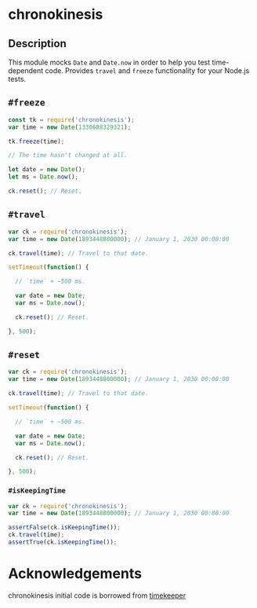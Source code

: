 chronokinesis
=============

## Description

This module mocks `Date` and `Date.now` in order to help you test time-dependent code.
Provides `travel` and `freeze` functionality for your Node.js tests.

## `#freeze`

```javascript
const tk = require('chronokinesis');
var time = new Date(1330688329321);

tk.freeze(time);

// The time hasn't changed at all.

let date = new Date();
let ms = Date.now();

ck.reset(); // Reset.

```

## `#travel`

```javascript
var ck = require('chronokinesis');
var time = new Date(1893448800000); // January 1, 2030 00:00:00

ck.travel(time); // Travel to that date.

setTimeout(function() {

  // `time` + ~500 ms.

  var date = new Date;
  var ms = Date.now();

  ck.reset(); // Reset.

}, 500);
```

## `#reset`

```javascript
var ck = require('chronokinesis');
var time = new Date(1893448800000); // January 1, 2030 00:00:00

ck.travel(time); // Travel to that date.

setTimeout(function() {

  // `time` + ~500 ms.

  var date = new Date;
  var ms = Date.now();

  ck.reset(); // Reset.

}, 500);
```

### `#isKeepingTime`

```javascript
var ck = require('chronokinesis');
var time = new Date(1893448800000); // January 1, 2030 00:00:00

assertFalse(ck.isKeepingTime());
ck.travel(time);
assertTrue(ck.isKeepingTime());
```

# Acknowledgements

chronokinesis initial code is borrowed from [timekeeper](https://github.com/vesln/timekeeper)
